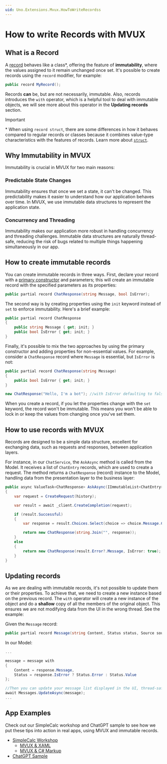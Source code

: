 ```yaml
---
uid: Uno.Extensions.Mvux.HowToWriteRecordss
---
```


# How to write Records with MVUX

## What is a Record

A [record](https://learn.microsoft.com/en-us/dotnet/csharp/language-reference/builtin-types/record) behaves like a class*, offering the feature of **immutability**, where the values assigned to it remain unchanged once set. It's possible to create records using the `record` modifier, for example:

```csharp
public record MyRecord();
```

Records **can** be, but are not necessarily, immutable. Also, records introduces the `with` operator, which is a helpful tool to deal with immutable objects, we will see more about this operator in the **Updating records** section.

> [!IMPORTANT]
> \* When using `record struct`, there are some differences in how it behaves compared to regular records or classes because it combines value-type characteristics with the features of records. Learn more about [`struct`](https://learn.microsoft.com/en-us/dotnet/csharp/language-reference/builtin-types/struct).

## Why Immutability in MVUX

Immutability is crucial in MVUX for two main reasons:

### Predictable State Changes

Immutability ensures that once we set a state, it can't be changed. This predictability makes it easier to understand how our application behaves over time. In MVUX, we use immutable data structures to represent the application state.

### Concurrency and Threading

Immutability makes our application more robust in handling concurrency and threading challenges. Immutable data structures are naturally thread-safe, reducing the risk of bugs related to multiple things happening simultaneously in our app.

## How to create immutable records

You can create immutable records in three ways. First, declare your record with a [primary constructor](https://learn.microsoft.com/en-us/dotnet/csharp/programming-guide/classes-and-structs/instance-constructors#primary-constructors) and parameters; this will create an immutable record with the specified parameters as its properties:

```csharp
public partial record ChatResponse(string Message, bool IsError);
```

The second way is by creating properties using the `init` keyword instead of `set` to enforce immutability. Here's a brief example:

```csharp
public partial record ChatResponse
{
    public string Message { get; init; }
    public bool IsError { get; init; }
}
```

Finally, it's possible to mix the two approaches by using the primary constructor and adding properties for non-essential values. For example, consider a `ChatResponse` record where `Message` is essential, but `IsError` is not:

```csharp
public partial record ChatResponse(string Message)
{
    public bool IsError { get; init; }
}
```

```csharp
new ChatResponse("Hello, I'm a bot"); //with IsError defaulting to false
```

When you create a record, if you let the properties change with the `set` keyword, the record won't be immutable. This means you won't be able to lock in or keep the values from changing once you've set them.

## How to use records with MVUX

Records are designed to be a simple data structure, excellent for exchanging data, such as requests and responses, between application layers. 

For instance, in our `ChatService`, the `AskAsync` method is called from the Model. It receives a list of `ChatEntry` records, which are used to create a request. The method returns a `ChatResponse` (record) instance to the Model, handling data from the presentation layer to the business layer:

```csharp
public async ValueTask<ChatResponse> AskAsync(IImmutableList<ChatEntry> history)
{
    var request = CreateRequest(history);

    var result = await _client.CreateCompletion(request);

    if (result.Successful)
    {
        var response = result.Choices.Select(choice => choice.Message.Content);

        return new ChatResponse(string.Join("", response));
    }
    else
    {
        return new ChatResponse(result.Error?.Message, IsError: true);
    }
}
```

## Updating records

As we are dealing with immutable records, it's not possible to update them or their properties. To achieve that, we need to create a new instance based on the previous record. The `with` operator will create a new instance of the object and do a **shallow** copy of all the members of the original object. This ensures we are not modifying data from the UI in the wrong thread. See the example:

Given the `Message` record:

```csharp
public partial record Message(string Content, Status status, Source source);
```

In our Model:

```csharp
...

message = message with
{
    Content = response.Message,
    Status = response.IsError ? Status.Error : Status.Value
};

//Then you can update your message list displayed in the UI, thread-safe
await Messages.UpdateAsync(message);
...

```

## App Examples

Check out our SimpleCalc workshop and ChatGPT sample to see how we put these tips into action in real apps, using MVUX and immutable records.

 - [SimpleCalc Workshop](xref:Workshop.SimpleCalc.GettingStarted)
   - [MVUX & XAML](xref:Workshop.SimpleCalc.MVUX.XAML.FirstProject)
   - [MVUX & C# Markup](xref:Workshop.SimpleCalc.MVUX.CSharp.FirstProject)
 - [ChatGPT Sample](https://github.com/unoplatform/Uno.Samples/tree/master/UI/ChatGPT)
